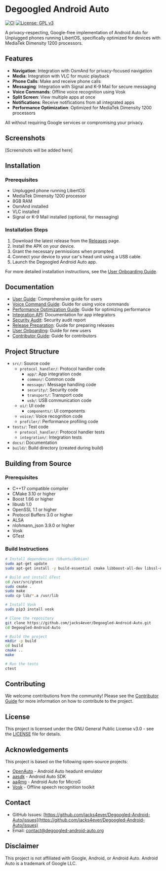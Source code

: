 # Degoogled Android Auto

[![CI](https://github.com/jacks4ever/Degoogled-Android-Auto/actions/workflows/ci.yml/badge.svg)](https://github.com/jacks4ever/Degoogled-Android-Auto/actions/workflows/ci.yml)
[![License: GPL v3](https://img.shields.io/badge/License-GPLv3-blue.svg)](https://www.gnu.org/licenses/gpl-3.0)

A privacy-respecting, Google-free implementation of Android Auto for Unplugged phones running LibertOS, specifically optimized for devices with MediaTek Dimensity 1200 processors.

## Features

- **Navigation**: Integration with OsmAnd for privacy-focused navigation
- **Media**: Integration with VLC for music playback
- **Phone Calls**: Make and receive phone calls
- **Messaging**: Integration with Signal and K-9 Mail for secure messaging
- **Voice Commands**: Offline voice recognition using Vosk
- **Split Screen**: View multiple apps at once
- **Notifications**: Receive notifications from all integrated apps
- **Performance Optimization**: Optimized for MediaTek Dimensity 1200 processors

All without requiring Google services or compromising your privacy.

## Screenshots

[Screenshots will be added here]

## Installation

### Prerequisites

- Unplugged phone running LibertOS
- MediaTek Dimensity 1200 processor
- 8GB RAM
- OsmAnd installed
- VLC installed
- Signal or K-9 Mail installed (optional, for messaging)

### Installation Steps

1. Download the latest release from the [Releases](https://github.com/jacks4ever/Degoogled-Android-Auto/releases) page.
2. Install the APK on your device.
3. Grant the necessary permissions when prompted.
4. Connect your device to your car's head unit using a USB cable.
5. Launch the Degoogled Android Auto app.

For more detailed installation instructions, see the [User Onboarding Guide](docs/user_onboarding.md).

## Documentation

- [User Guide](docs/user_guide.md): Comprehensive guide for users
- [Voice Command Guide](docs/voice_command_guide.md): Guide for using voice commands
- [Performance Optimization Guide](docs/performance_optimization_guide.md): Guide for optimizing performance
- [Integration API](docs/integration_api.md): Documentation for app integrators
- [Security Audit](docs/security_audit.md): Security audit report
- [Release Preparation](docs/release_preparation.md): Guide for preparing releases
- [User Onboarding](docs/user_onboarding.md): Guide for new users
- [Contributor Guide](docs/contributor_guide.md): Guide for contributors

## Project Structure

- `src/`: Source code
  - `protocol_handler/`: Protocol handler code
    - `app/`: App integration code
    - `common/`: Common code
    - `message/`: Message handling code
    - `security/`: Security code
    - `transport/`: Transport code
    - `usb/`: USB communication code
  - `ui/`: UI code
    - `components/`: UI components
  - `voice/`: Voice recognition code
  - `profiler/`: Performance profiling code
- `tests/`: Test code
  - `protocol_handler/`: Protocol handler tests
  - `integration/`: Integration tests
- `docs/`: Documentation
- `build/`: Build directory (created during build)

## Building from Source

### Prerequisites

- C++17 compatible compiler
- CMake 3.10 or higher
- Boost 1.66 or higher
- libusb 1.0
- OpenSSL 1.1 or higher
- Protocol Buffers 3.0 or higher
- ALSA
- nlohmann_json 3.9.0 or higher
- Vosk
- GTest

### Build Instructions

```bash
# Install dependencies (Ubuntu/Debian)
sudo apt-get update
sudo apt-get install -y build-essential cmake libboost-all-dev libssl-dev libusb-1.0-0-dev libprotobuf-dev protobuf-compiler libasound2-dev libgtest-dev nlohmann-json3-dev

# Build and install GTest
cd /usr/src/gtest
sudo cmake .
sudo make
sudo cp lib/*.a /usr/lib

# Install Vosk
sudo pip3 install vosk

# Clone the repository
git clone https://github.com/jacks4ever/Degoogled-Android-Auto.git
cd Degoogled-Android-Auto

# Build the project
mkdir -p build
cd build
cmake ..
make

# Run the tests
ctest
```

## Contributing

We welcome contributions from the community! Please see the [Contributor Guide](docs/contributor_guide.md) for more information on how to contribute to the project.

## License

This project is licensed under the GNU General Public License v3.0 - see the [LICENSE](LICENSE) file for details.

## Acknowledgements

This project is based on the following open-source projects:
- [OpenAuto](https://github.com/f1xpl/openauto) - Android Auto headunit emulator
- [aasdk](https://github.com/f1xpl/aasdk) - Android Auto SDK
- [aa4mg](https://github.com/sn-00-x/aa4mg) - Android Auto for MicroG
- [Vosk](https://github.com/alphacep/vosk-api) - Offline speech recognition toolkit

## Contact

- GitHub Issues: [https://github.com/jacks4ever/Degoogled-Android-Auto/issues](https://github.com/jacks4ever/Degoogled-Android-Auto/issues)
- Email: [contact@degoogled-android-auto.org](mailto:contact@degoogled-android-auto.org)

## Disclaimer

This project is not affiliated with Google, Android, or Android Auto. Android Auto is a trademark of Google LLC.